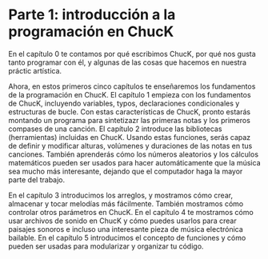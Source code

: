 # Parte 1: introducción a la programación en ChucK

En el capítulo 0 te contamos por qué escribimos ChucK, por qué nos gusta tanto programar con él, y algunas de las cosas que hacemos en nuestra práctic artística.

Ahora, en estos primeros cinco capítulos te enseñaremos los fundamentos de la programación en ChucK. El capítulo 1 empieza con los fundamentos de ChucK, incluyendo variables, typos, declaraciones condicionales y estructuras de bucle. Con estas características de ChucK, pronto estarás montando un programa para sintetizazr las primeras notas y los primeros compases de una canción. El capítulo 2 introduce las bibliotecas (herramientas) incluidas en ChucK. Usando estas funciones, serás capaz de definir y modificar alturas, volúmenes y duraciones de las notas en tus canciones. También aprenderás cómo los números aleatorios y los cálculos matemáticos pueden ser usados para hacer automáticamente que la música sea mucho más interesante, dejando que el computador haga la mayor parte del trabajo.

En el capítulo 3 introducimos los arreglos, y mostramos cómo crear, almacenar y tocar melodías más fácilmente. También mostramos cómo controlar otros parámetros en ChucK. En el capítulo 4 te mostramos cómo usar archivos de sonido en ChucK y cómo puedes usarlos para crear paisajes sonoros e incluso una interesante pieza de música electrónica bailable. En el capítulo 5 introducimos el concepto de funciones y cómo pueden ser usadas para modularizar y organizar tu código.

